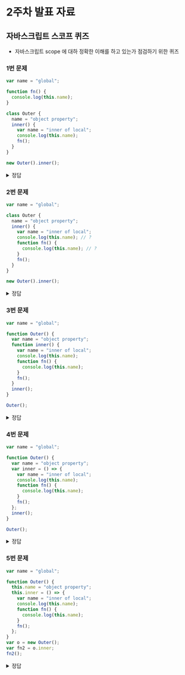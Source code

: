 # 2주차 발표 자료

## 자바스크립트 스코프 퀴즈

- 자바스크립트 scope 에 대하 정확한 이해를 하고 있는가 점검하기 위한 퀴즈

### 1번 문제

```js
var name = "global";

function fn() {
  console.log(this.name);
}

class Outer {
  name = "object property";
  inner() {
    var name = "inner of local";
    console.log(this.name);
    fn();
  }
}

new Outer().inner();
```

<details><summary>정답</summary>
- this는 객체 메소드로서 호출될 때는 해당 객체가 되고, 함수로서 직접 호출될 때는 전역 객체를 가리킨다.

```
object property
global
```

</details>

### 2번 문제

```js
var name = "global";

class Outer {
  name = "object property";
  inner() {
    var name = "inner of local";
    console.log(this.name); // ?
    function fn() {
      console.log(this.name); // ?
    }
    fn();
  }
}

new Outer().inner();
```

<details><summary>정답</summary>
- ECMAScript 5부터 엄격 모드('use strict')가 적용된 환경에서는 함수 내부에서 this가 정의되지 않으면 undefined가 된다. 따라서 fn 함수 내부에서 this는 undefined가 되고, undefined.name에 접근하려고 시도하기 때문에 TypeError가 발생한다.

```
object property
Uncaught TypeError: Cannot read property 'name' of undefined
    at fn (<anonymous>:9:24)
    at Outer.inner (<anonymous>:11:5)
    at <anonymous>:15:13
```

</details>

### 3번 문제

```js
var name = "global";

function Outer() {
  var name = "object property";
  function inner() {
    var name = "inner of local";
    console.log(this.name);
    function fn() {
      console.log(this.name);
    }
    fn();
  }
  inner();
}

Outer();
```

<details><summary>정답</summary>
- fn과 inner 가 모두 함수로서 호출되었기 때문에 this 는 전역 객체를 가르킨다.

```
global
global
```

</details>

### 4번 문제

```js
var name = "global";

function Outer() {
  var name = "object property";
  var inner = () => {
    var name = "inner of local";
    console.log(this.name);
    function fn() {
      console.log(this.name);
    }
    fn();
  };
  inner();
}

Outer();
```

<details><summary>정답</summary>
- 화살표함수도 this 는 전역객체를 가리킨다.

```
global
global
```

</details>

### 5번 문제

```js
var name = "global";

function Outer() {
  this.name = "object property";
  this.inner = () => {
    var name = "inner of local";
    console.log(this.name);
    function fn() {
      console.log(this.name);
    }
    fn();
  };
}
var o = new Outer();
var fn2 = o.inner;
fn2();
```

<details><summary>정답</summary>
- 화살표 함수의 this는 함수 호출 시점이 아닌 함수가 생성되는 시점의 객체를 가리킨다.

```
object property
global
```

</details>
